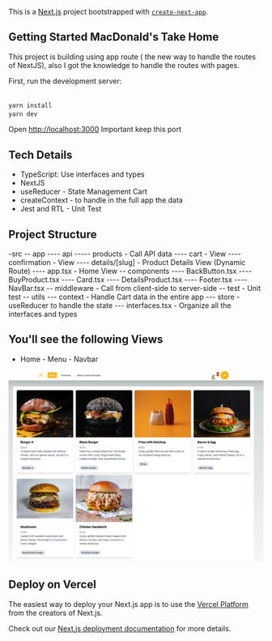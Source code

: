 This is a [Next.js](https://nextjs.org/) project bootstrapped with [`create-next-app`](https://github.com/vercel/next.js/tree/canary/packages/create-next-app).

## Getting Started MacDonald's Take Home

This project is building using app route ( the new way to handle the routes of NextJS), also I got the knowledge to handle the routes with pages.

First, run the development server:
```bash

yarn install
yarn dev

```

Open [http://localhost:3000](http://localhost:3000) Important keep this port 

## Tech Details
- TypeScript: Use interfaces and types
- NextJS
- useReducer - State Management Cart
- createContext - to handle in the full app the data
- Jest and RTL - Unit Test

## Project Structure

-src
-- app
---- api
----- products - Call API data
---- cart - View
---- confirmation - View
---- details/[slug] - Product Details View (Dynamic Route)
---- app.tsx - Home View
-- components
---- BackButton.tsx
---- BuyProduct.tsx 
---- Card.tsx
---- DetailsProduct.tsx
---- Footer.tsx
---- NavBar.tsx
-- middleware - Call from client-side to server-side
-- test - Unit test
-- utils 
--- context - Handle Cart data in the entire app
--- store - useReducer to handle the state
--- interfaces.tsx - Organize all the interfaces and types


## You'll see the following Views

- Home - Menu - Navbar

![Alt text](https://github.com/ecarinagr5/project_mac_orders/blob/main/images/home.png)



## Deploy on Vercel

The easiest way to deploy your Next.js app is to use the [Vercel Platform](https://vercel.com/new?utm_medium=default-template&filter=next.js&utm_source=create-next-app&utm_campaign=create-next-app-readme) from the creators of Next.js.

Check out our [Next.js deployment documentation](https://nextjs.org/docs/deployment) for more details.
